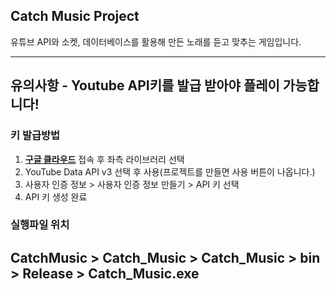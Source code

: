 ## __Catch Music Project__

유튜브 API와 소켓, 데이터베이스를 활용해 만든 노래를 듣고 맞추는 게임입니다.

---
## 유의사항 - __Youtube API키를 발급 받아야 플레이 가능합니다!__
### 키 발급방법
1. __[구글 클라우드](https://console.developers.google.com/apis)__ 접속 후 좌측 라이브러리 선택
2. YouTube Data API v3 선택 후 사용(프로젝트를 만들면 사용 버튼이 나옵니다.)
3. 사용자 인증 정보 > 사용자 인증 정보 만들기 > API 키 선택
4. API 키 생성 완료
### 실행파일 위치
CatchMusic > Catch_Music > Catch_Music > bin > Release > Catch_Music.exe
---
